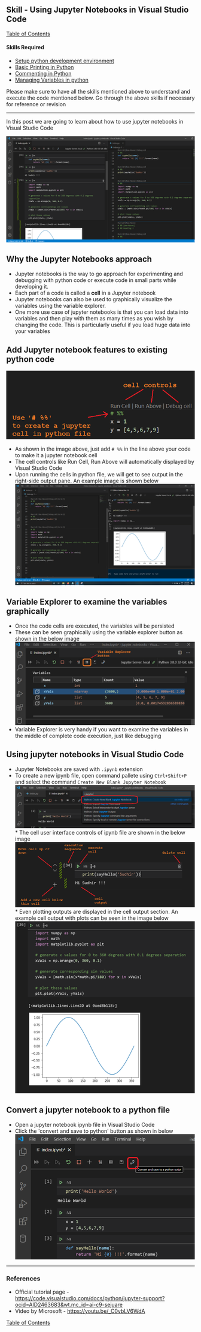 ## Skill - Using Jupyter Notebooks in Visual Studio Code
[Table of Contents](https://nagasudhir.blogspot.com/2020/04/taming-python-table-of-contents.html)

#### Skills Required
* [Setup python development environment](https://nagasudhir.blogspot.com/2020/04/setup-python-development-environment_14.html)
* [Basic Printing in Python](https://nagasudhir.blogspot.com/2020/04/basic-printing-in-python.html)
* [Commenting in Python](https://nagasudhir.blogspot.com/2020/04/comments-in-python.html)
* [Managing Variables in python](https://nagasudhir.blogspot.com/2020/04/managing-variables-in-python.html)

Please make sure to have all the skills mentioned above to understand and execute the code mentioned below. Go through the above skills if necessary for reference or revision
<hr/>
In this post we are going to learn about how to use jupyter notebooks in Visual Studio Code

![jupyter_notebook_in_vs_code](https://github.com/nagasudhirpulla/taming_python/raw/master/blog/skills/assets/img/jupyter_notebook_in_vs_code.png)
## Why the Jupyter Notebooks approach
* Jupyter notebooks is the way to go approach for experimenting and debugging with python code or execute code in small parts while developing it.
* Each part of a code is called a **cell** in a Jupyter notebook
* Jupyter notebooks can also be used to graphically visualize the variables using the variable explorer.
* One more use case of jupyter notebooks is that you can load data into variables and then play with them as many times as you wish by changing the code. 
This is particularly useful if you load huge data into your variables

## Add Jupyter notebook features to existing python code
![jupyter_notebook_py_file](https://github.com/nagasudhirpulla/taming_python/raw/master/blog/skills/assets/img/jupyter_notebook_py_file.png)
* As shown in the image above, just add `# %%` in the line above  your code to make it a jupyter notebook cell
* The cell controls like Run Cell, Run Above will automatically displayed by Visual Studio Code
* Upon  running the cells in python file, we will get to see output in the right-side output pane. An example image is shown below
![jupyter_notebook_kernel_output](https://github.com/nagasudhirpulla/taming_python/raw/master/blog/skills/assets/img/jupyter_notebook_kernel_output.png)
## Variable Explorer to examine the variables graphically 
* Once the code cells are executed, the variables will be persisted
* These can be seen graphically using the variable explorer button as shown in the below image
![jupyter_notebook_variable_explorer](https://github.com/nagasudhirpulla/taming_python/raw/master/blog/skills/assets/img/jupyter_notebook_variable_explorer.PNG)
* Variable Explorer is very handy if you want to examine the variables in the middle of complete code execution, just like debugging

## Using jupyter notebooks in Visual Studio Code
* Jupyter Notebooks are saved with `.ipynb` extension
* To create a new ipynb file, open command pallete using `Ctrl+Shift+P` and select the command `Create New Blank Jupyter Notebook`
![jupyter_notebook_create_new](https://github.com/nagasudhirpulla/taming_python/raw/master/blog/skills/assets/img/jupyter_notebook_create_new.PNG)* The cell user interface controls of ipynb file are shown in the below image
![jupyter_notebook_ipynb_file](https://github.com/nagasudhirpulla/taming_python/raw/master/blog/skills/assets/img/jupyter_notebook_ipynb_file.png)* Even plotting outputs are displayed in the cell output section. An example cell output with plots can be seen in the image below
![jupyter_notebook_inline_output](https://github.com/nagasudhirpulla/taming_python/raw/master/blog/skills/assets/img/jupyter_notebook_inline_output.png)
## Convert a jupyter notebook to a python file
* Open a jupyter notebook ipynb file in Visual Studio Code
* Click the 'convert and save to python' button as shown in below
![jupyter_notebook_convert_to_python](https://github.com/nagasudhirpulla/taming_python/raw/master/blog/skills/assets/img/jupyter_notebook_convert_to_python.PNG)

<hr/>

### References
* Official tutorial page - https://code.visualstudio.com/docs/python/jupyter-support?ocid=AID2463683&wt.mc_id=ai-c9-sejuare
* Video by Microsoft - https://youtu.be/_C0vbLV6WdA 

[Table of Contents](https://nagasudhir.blogspot.com/2020/04/taming-python-table-of-contents.html)


<!--stackedit_data:
eyJwcm9wZXJ0aWVzIjoidGl0bGU6IFVzaW5nIEp1cHl0ZXIgTm
90ZWJvb2tzIGluIFZpc3VhbCBTdHVkaW8gQ29kZVxuYXV0aG9y
OiBOYWdhc3VkaGlyIFB1bGxhXG5kYXRlOiAnMjAyMC0wNi0yOC
dcbnRhZ3M6ICdweXRob24sIGxlYXJuaW5nLCB0dXRvcmlhbCwg
dGFtaW5nX3B5dGhvbl9za2lsbCdcbmNhdGVnb3JpZXM6IHRhbW
luZ19weXRob25fc2tpbGxcbiIsImhpc3RvcnkiOlstMTYyMzc2
OTU1MywtODM1MTIyMjg0LDQ0MDc1MDU3NCwtMTU3NDIyMjQ1MC
wtNTQwNTEzMjkyXX0=
-->
